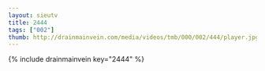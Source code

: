 ```yaml
--- 
layout: sieutv
title: 2444
tags: ["002"]
thumb: http://drainmainvein.com/media/videos/tmb/000/002/444/player.jpg
---
```

{% include drainmainvein key="2444" %} 
